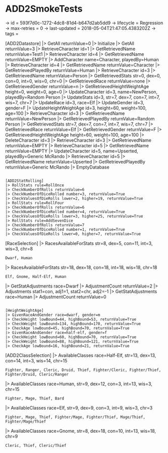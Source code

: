 # ADD2SmokeTests

-> id = 593f7d0c-1272-4dc8-81d4-b647d2ab5dd9
-> lifecycle = Regression
-> max-retries = 0
-> last-updated = 2018-05-04T21:47:05.4383202Z
-> tags = 

[ADD2Datastore]
|> GetAll returnValue=0
|> Initialize
|> GetAll returnValue=3
|> RetrieveCharacter id=1
|> GetRetrievedName returnValue=Test1
|> RetrieveCharacter id=4
|> GetRetrievedName returnValue=EMPTY
|> AddCharacter name=Character, playedBy=Human
|> RetrieveCharacter id=4
|> GetRetrievedName returnValue=Character
|> GetRetrievedPlayedBy returnValue=Human
|> RetrieveCharacter id=3
|> GetRetrievedName returnValue=Person
|> GetRetrievedStats str=0, dex=0, con=0, int=0, wis=0, chr=0
|> GetRetrievedRace returnValue=none
|> GetRetrievedGender returnValue=n
|> GetRetrievedHeightWeightAge height=0, weight=0, age=0
|> UpdateCharacter id=3, name=NewPerson, playedBy=Random Person
|> UpdateStats id=3, str=7, dex=7, con=7, int=7, wis=7, chr=7
|> UpdateRace id=3, race=Elf
|> UpdateGender id=3, gender=F
|> UpdateHeightWeightAge id=3, height=60, weight=100, age=100
|> RetrieveCharacter id=3
|> GetRetrievedName returnValue=NewPerson
|> GetRetrievedPlayedBy returnValue=Random Person
|> GetRetrievedStats str=7, dex=7, con=7, int=7, wis=7, chr=7
|> GetRetrievedRace returnValue=Elf
|> GetRetrievedGender returnValue=F
|> GetRetrievedHeightWeightAge height=60, weight=100, age=100
|> DeleteCharacter id=3
|> RetrieveCharacter id=3
|> GetRetrievedName returnValue=EMPTY
|> RetrieveCharacter id=5
|> GetRetrievedName returnValue=EMPTY
|> UpdateCharacter id=5, name=Upserted, playedBy=Generic McRando
|> RetrieveCharacter id=5
|> GetRetrievedName returnValue=Upserted
|> GetRetrievedPlayedBy returnValue=Generic McRando
|> EmptyDatabase
~~~

[ADD2StatRolling]
|> RollStats rule=RollOnce
|> CheckNumberOfRolls returnValue=6
|> CheckNumberOfDiceRolled number=3, returnValue=True
|> CheckValuesOfDieRolls lower=2, higher=19, returnValue=True
|> RollStats rule=RollFour
|> CheckNumberOfRolls returnValue=6
|> CheckNumberOfDiceRolled number=4, returnValue=True
|> CheckValuesOfDieRolls lower=3, higher=25, returnValue=True
|> RollStats rule=AddSevenDice
|> CheckNumberOfRolls returnValue=7
|> CheckNumberOfDiceRolled number=1, returnValue=True
|> CheckValuesOfDieRolls lower=0, higher=7, returnValue=True
~~~

[RaceSelection]
|> RacesAvailableForStats str=8, dex=5, con=11, int=3, wis=3, chr=8
``` returnValue
Dwarf, Human
```

|> RacesAvailableForStats str=18, dex=18, con=18, int=18, wis=18, chr=18
``` returnValue
Elf, Gnome, Half-Elf, Human
```

|> GetStatAdjustments race=Dwarf
|> AdjustmentCount returnValue=2
|> Adjustments stat1=con, adj1=1, stat2=chr, adj2=-1
|> GetStatAdjustments race=Human
|> AdjustmentCount returnValue=0
~~~

[HeightWeightAge]
|> GivenRaceAndGender race=dwarf, gender=m
|> CheckHeight lowBound=44, highBound=53, returnValue=True
|> CheckWeight lowBound=134, highBound=170, returnValue=True
|> CheckAge lowBound=45, highBound=70, returnValue=True
|> GivenRaceAndGender race=half-elf, gender=f
|> CheckHeight lowBound=60, highBound=70, returnValue=True
|> CheckWeight lowBound=88, highBound=121, returnValue=True
|> CheckAge lowBound=16, highBound=21, returnValue=True
~~~

[ADD2ClassSelection]
|> AvailableClasses race=Half-Elf, str=13, dex=13, con=14, int=3, wis=14, chr=15
``` returnValue
Fighter, Ranger, Cleric, Druid, Thief, Fighter/Cleric, Fighter/Thief, Fighter/Druid, Cleric/Ranger
```

|> AvailableClasses race=Human, str=9, dex=12, con=3, int=13, wis=3, chr=15
``` returnValue
Fighter, Mage, Thief, Bard
```

|> AvailableClasses race=Elf, str=9, dex=9, con=3, int=9, wis=3, chr=3
``` returnValue
Fighter, Mage, Thief, Fighter/Mage, Fighter/Thief, Mage/Thief, Fighter/Mage/Thief
```

|> AvailableClasses race=Gnome, str=8, dex=18, con=10, int=13, wis=18, chr=9
``` returnValue
Cleric, Thief, Cleric/Thief
```

~~~
